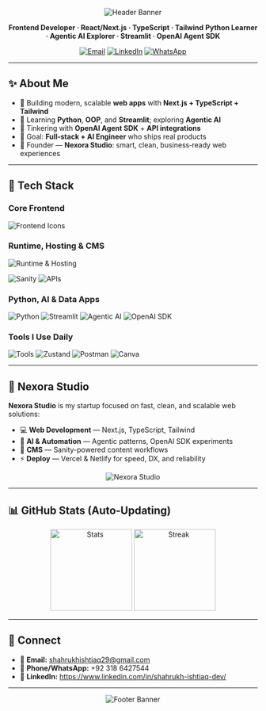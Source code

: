 <!--
✅ NOTE: Reliable assets only (no flaky typing-SVG). If any image doesn't load, copy the direct URL into a new tab once to warm the cache.
-->

<p align="center">
  <img alt="Header Banner" src="https://capsule-render.vercel.app/api?type=waving&height=200&text=Shahrukh%20Ishtiaq&color=gradient&fontColor=ffffff&fontSize=36"
  />
</p>

<div align="center">

**Frontend Developer · React/Next.js · TypeScript · Tailwind**
**Python Learner · Agentic AI Explorer · Streamlit · OpenAI Agent SDK**

<a href="mailto:shahrukhishtiaq29@gmail.com"><img alt="Email" src="https://img.shields.io/badge/Email-shahrukhishtiaq29%40gmail.com-D14836?style=for-the-badge&logo=gmail&logoColor=white"/></a> <a href="https://linkedin.com/in/shahrukh-ishtiaq-2534a524b"><img alt="LinkedIn" src="https://img.shields.io/badge/LinkedIn-Shahrukh%20Ishtiaq-0A66C2?style=for-the-badge&logo=linkedin&logoColor=white"/></a> <a href="https://wa.me/923186427544"><img alt="WhatsApp" src="https://img.shields.io/badge/WhatsApp-Chat-25D366?style=for-the-badge&logo=whatsapp&logoColor=white"/></a>

</div>

---

## ✨ About Me

* 🚀 Building modern, scalable **web apps** with **Next.js + TypeScript + Tailwind**
* 🐍 Learning **Python**, **OOP**, and **Streamlit**; exploring **Agentic AI**
* 🤖 Tinkering with **OpenAI Agent SDK** + **API integrations**
* 🧭 Goal: **Full‑stack + AI Engineer** who ships real products
* 🧪 Founder — **Nexora Studio**: smart, clean, business‑ready web experiences

---

## 🧰 Tech Stack

### Core Frontend

<p>
  <img src="https://skillicons.dev/icons?i=nextjs,react,ts,js,html,css,tailwind&perline=10" alt="Frontend Icons"/>
</p>

### Runtime, Hosting & CMS

<p>
  <img src="https://skillicons.dev/icons?i=nodejs,vercel,netlify&perline=10" alt="Runtime & Hosting"/>
</p>

<p>
  <img alt="Sanity" src="https://img.shields.io/badge/Sanity-CMS-EF4444?style=for-the-badge&logo=sanity&logoColor=white"/>
  <img alt="APIs" src="https://img.shields.io/badge/REST%20APIs-Build%20%26%20Integrate-0ea5e9?style=for-the-badge&logo=swagger&logoColor=white"/>
</p>

### Python, AI & Data Apps

<p>
  <img alt="Python" src="https://img.shields.io/badge/Python-3776AB?style=for-the-badge&logo=python&logoColor=white"/>
  <img alt="Streamlit" src="https://img.shields.io/badge/Streamlit-FF4B4B?style=for-the-badge&logo=streamlit&logoColor=white"/>
  <img alt="Agentic AI" src="https://img.shields.io/badge/Agentic%20AI-Exploring-2563eb?style=for-the-badge&logo=ai&logoColor=white"/>
  <img alt="OpenAI SDK" src="https://img.shields.io/badge/OpenAI%20Agent%20SDK-412991?style=for-the-badge&logo=openai&logoColor=white"/>
</p>

### Tools I Use Daily

<p>
  <img src="https://skillicons.dev/icons?i=git,github,vscode,figma,redux&perline=10" alt="Tools"/>
  <img alt="Zustand" src="https://img.shields.io/badge/Zustand-State%20Mgmt-111827?style=for-the-badge&logo=react&logoColor=white"/>
  <img alt="Postman" src="https://img.shields.io/badge/Postman-FF6C37?style=for-the-badge&logo=postman&logoColor=white"/>
  <img alt="Canva" src="https://img.shields.io/badge/Canva-00C4CC?style=for-the-badge&logo=canva&logoColor=white"/>
</p>

---

## 🚀 Nexora Studio

**Nexora Studio** is my startup focused on fast, clean, and scalable web solutions:

* 💻 **Web Development** — Next.js, TypeScript, Tailwind
* 🧠 **AI & Automation** — Agentic patterns, OpenAI SDK experiments
* 🧩 **CMS** — Sanity-powered content workflows
* ⚡ **Deploy** — Vercel & Netlify for speed, DX, and reliability

<p align="center">
  <img alt="Nexora Studio" src="https://img.shields.io/badge/Nexora%20Studio-Building%20the%20Future-7C3AED?style=for-the-badge&logo=rocket&logoColor=white"/>
</p>

---

## 📊 GitHub Stats (Auto‑Updating)

<p align="center">
  <img
    alt="Stats"
    height="165"
    src="https://github-readme-stats.vercel.app/api?username=Shahrukh-Ishtiaq&show_icons=true&theme=radical&count_private=true&hide_border=true"
  />
  <img
    alt="Streak"
    height="165"
    src="https://streak-stats.demolab.com?user=Shahrukh-Ishtiaq&theme=radical&hide_border=true&date_format=j%20M%5B%20Y%5D&card_width=420"
  />
</p>



<!-- Optional: Top languages (can be noisy on small repos)
<p align="center">
  <img alt="Top Langs" src="https://github-readme-stats.vercel.app/api/top-langs/?username=ShahrukhIshtiaq&layout=compact&theme=radical&hide_border=true&cache_seconds=7200" height="160"/>
</p>
-->

---

## 🤝 Connect

* 📧 **Email:** [shahrukhishtiaq29@gmail.com](mailto:shahrukhishtiaq29@gmail.com)
* 📱 **Phone/WhatsApp:** +92 318 6427544
* 💼 **LinkedIn:** https://www.linkedin.com/in/shahrukh-ishtiaq-dev/

---

<p align="center">
  <img alt="Footer Banner" src="https://capsule-render.vercel.app/api?section=footer&type=waving&height=120&color=0:1f2937,100:0f172a"/>
</p>

<!--                                                            
Fallback tips if any image fails to load on your profile:
1) Replace `vercel.app` with a `?cache_seconds=3600` param on shields/stats services (already added on some).
2) Open the image URL once in a new tab to warm the cache (GitHub sometimes blocks on first render).
3) If corporate networks block images, switch to mobile data once to cache, then it's fine.
4) Prefer skillicons.dev + shields.io + capsule-render.vercel.app — these are stable.
-->
